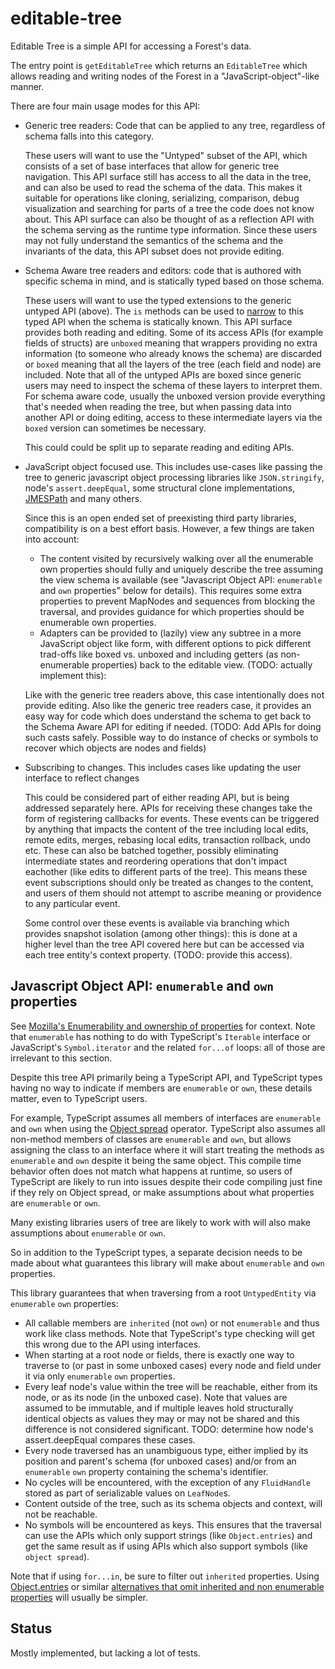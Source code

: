 # editable-tree

Editable Tree is a simple API for accessing a Forest's data.

The entry point is `getEditableTree` which returns an `EditableTree` which allows reading and writing nodes of the Forest in a "JavaScript-object"-like manner.

There are four main usage modes for this API:

-   Generic tree readers: Code that can be applied to any tree, regardless of schema falls into this category.

    These users will want to use the "Untyped" subset of the API, which consists of a set of base interfaces that allow for generic tree navigation.
    This API surface still has access to all the data in the tree, and can also be used to read the schema of the data.
    This makes it suitable for operations like cloning, serializing, comparison, debug visualization and searching for parts of a tree the code does not know about.
    This API surface can also be thought of as a reflection API with the schema serving as the runtime type information.
    Since these users may not fully understand the semantics of the schema and the invariants of the data, this API subset does not provide editing.

-   Schema Aware tree readers and editors: code that is authored with specific schema in mind, and is statically typed based on those schema.

    These users will want to use the typed extensions to the generic untyped API (above).
    The `is` methods can be used to [narrow](https://www.typescriptlang.org/docs/handbook/2/narrowing.html) to this typed API when the schema is statically known.
    This API surface provides both reading and editing.
    Some of its access APIs (for example fields of structs) are `unboxed` meaning that wrappers providing no extra information (to someone who already knows the schema) are discarded or `boxed` meaning that all the layers of the tree (each field and node) are included.
    Note that all of the untyped APIs are boxed since generic users may need to inspect the schema of these layers to interpret them.
    For schema aware code, usually the unboxed version provide everything that's needed when reading the tree, but when passing data into another API or doing editing, access to these intermediate layers via the `boxed` version can sometimes be necessary.

    This could could be split up to separate reading and editing APIs.

-   JavaScript object focused use.
    This includes use-cases like passing the tree to generic javascript object processing libraries like `JSON.stringify`, node's `assert.deepEqual`, some structural clone implementations, [JMESPath](https://jmespath.org/) and many others.

    Since this is an open ended set of preexisting third party libraries, compatibility is on a best effort basis.
    However, a few things are taken into account:

    -   The content visited by recursively walking over all the enumerable own properties should fully and uniquely describe the tree assuming the view schema is available (see "Javascript Object API: `enumerable` and `own` properties" below for details).
        This requires some extra properties to prevent MapNodes and sequences from blocking the traversal, and provides guidance for which properties should be enumerable own properties.
    -   Adapters can be provided to (lazily) view any subtree in a more JavaScript object like form, with different options to pick different trad-offs like boxed vs. unboxed and including getters (as non-enumerable properties) back to the editable view. (TODO: actually implement this):

    Like with the generic tree readers above, this case intentionally does not provide editing.
    Also like the generic tree readers case, it provides an easy way for code which does understand the schema to get back to the Schema Aware API for editing if needed.
    (TODO: Add APIs for doing such casts safely.
    Possible way to do instance of checks or symbols to recover which objects are nodes and fields)

-   Subscribing to changes.
    This includes cases like updating the user interface to reflect changes

    This could be considered part of either reading API, but is being addressed separately here.
    APIs for receiving these changes take the form of registering callbacks for events.
    These events can be triggered by anything that impacts the content of the tree including local edits, remote edits, merges, rebasing local edits, transaction rollback, undo etc.
    These can also be batched together, possibly eliminating intermediate states and reordering operations that don't impact eachother (like edits to different parts of the tree).
    This means these event subscriptions should only be treated as changes to the content, and users of them should not attempt to ascribe meaning or providence to any particular event.

    Some control over these events is available via branching which provides snapshot isolation (among other things):
    this is done at a higher level than the tree API covered here but can be accessed via each tree entity's context property. (TODO: provide this access).

## Javascript Object API: `enumerable` and `own` properties

See [Mozilla's Enumerability and ownership of properties](https://developer.mozilla.org/en-US/docs/Web/JavaScript/Enumerability_and_ownership_of_properties) for context.
Note that `enumerable` has nothing to do with TypeScript's `Iterable` interface or JavaScript's `Symbol.iterator` and the related `for...of` loops: all of those are irrelevant to this section.

Despite this tree API primarily being a TypeScript API, and TypeScript types having no way to indicate if members are `enumerable` or `own`, these details matter, even to TypeScript users.

For example, TypeScript assumes all members of interfaces are `enumerable` and `own` when using the [Object spread](https://developer.mozilla.org/en-US/docs/Web/JavaScript/Reference/Operators/Spread_syntax) operator.
TypeScript also assumes all non-method members of classes are `enumerable` and `own`, but allows assigning the class to an interface where it will start treating the methods as `enumerable` and `own` despite it being the same object.
This compile time behavior often does not match what happens at runtime, so users of TypeScript are likely to run into issues despite their code compiling just fine if they rely on Object spread, or make assumptions about what properties are `enumerable` or `own`.

Many existing libraries users of tree are likely to work with will also make assumptions about `enumerable` or `own`.

So in addition to the TypeScript types, a separate decision needs to be made about what guarantees this library will make about `enumerable` and `own` properties.

This library guarantees that when traversing from a root `UntypedEntity` via `enumerable` `own` properties:

-   All callable members are `inherited` (not `own`) or not `enumerable` and thus work like class methods. Note that TypeScript's type checking will get this wrong due to the API using interfaces.
-   When starting at a root node or fields, there is exactly one way to traverse to (or past in some unboxed cases) every node and field under it via only `enumerable` `own` properties.
-   Every leaf node's value within the tree will be reachable, either from its node, or as its node (in the unboxed case). Note that values are assumed to be immutable, and if multiple leaves hold structurally identical objects as values they may or may not be shared and this difference is not considered significant. TODO: determine how node's assert.deepEqual compares these cases.
-   Every node traversed has an unambiguous type, either implied by its position and parent's schema (for unboxed cases) and/or from an `enumerable` `own` property containing the schema's identifier.
-   No cycles will be encountered, with the exception of any `FluidHandle` stored as part of serializable values on `LeafNode`s.
-   Content outside of the tree, such as its schema objects and context, will not be reachable.
-   No symbols will be encountered as keys. This ensures that the traversal can use the APIs which only support strings (like `Object.entries`) and get the same result as if using APIs which also support symbols (like `object spread`).

Note that if using `for...in`, be sure to filter out `inherited` properties.
Using [Object.entries](https://developer.mozilla.org/en-US/docs/Web/JavaScript/Reference/Global_Objects/Object/entries) or similar [alternatives that omit inherited and non enumerable properties](https://developer.mozilla.org/en-US/docs/Web/JavaScript/Enumerability_and_ownership_of_properties#traversing_object_properties) will usually be simpler.

## Status

Mostly implemented, but lacking a lot of tests.
